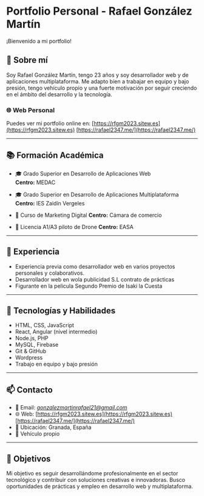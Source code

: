 # Portfolio Personal - Rafael González Martín

¡Bienvenido a mi portfolio!

## 👤 Sobre mí

Soy Rafael González Martín, tengo 23 años y soy desarrollador web y de aplicaciones multiplataforma. Me adapto bien a trabajar en equipo y bajo presión, tengo vehículo propio y una fuerte motivación por seguir creciendo en el ámbito del desarrollo y la tecnología.

### 🌐 Web Personal

Puedes ver mi portfolio online en: [https://rfgm2023.sitew.es](https://rfgm2023.sitew.es) [https://rafael2347.me/](https://rafael2347.me/)

---

## 📚 Formación Académica

- 🎓 Grado Superior en Desarrollo de Aplicaciones Web  
  **Centro:** MEDAC

- 🎓 Grado Superior en Desarrollo de Aplicaciones Multiplataforma  
  **Centro:** IES Zaidín Vergeles

- 💼 Curso de Marketing Digital
  **Centro:** Cámara de comercio
- 💼 Licencia A1/A3 piloto de Drone
  **Centro:** EASA

---

## 💼 Experiencia

- Experiencia previa como desarrollador web en varios proyectos personales y colaborativos.
- Desarrollador web en wola publicidad S.L contrato de prácticas
- Figurante en la pelicula Segundo Premio de Isaki la Cuesta

---

## 🔧 Tecnologías y Habilidades

- HTML, CSS, JavaScript
- React, Angular (nivel intermedio)
- Node.js, PHP
- MySQL, Firebase
- Git & GitHub
- Wordpress
- Trabajo en equipo y bajo presión

---

## 📫 Contacto

- 📧 Email: *gonzalezmartinrafael21@gmail.com*
- 🌐 Web: [https://rfgm2023.sitew.es](https://rfgm2023.sitew.es) [https://rafael2347.me/](https://rafael2347.me/)
- 📍 Ubicación: Granada, España
- 🚗 Vehículo propio

---

## 🧭 Objetivos

Mi objetivo es seguir desarrollándome profesionalmente en el sector tecnológico y contribuir con soluciones creativas e innovadoras. Busco oportunidades de prácticas y empleo en desarrollo web y multiplataforma.



